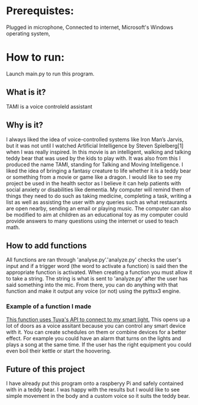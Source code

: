 # Prerequistes:

Plugged in microphone,
Connected to internet,
Microsoft's Windows operating system,

# How to run:
Launch main.py to run this program. 

## What is it?
TAMI is a voice controleld assistant

## Why is it?
I always liked the idea of voice-controlled systems like Iron Man’s Jarvis, but it was not until I watched Artificial Intelligence by Steven Spielberg[1]  when I was really inspired. In this movie is an intelligent, walking and talking teddy bear that was used by the kids to play with. It was also from this I produced the name TAMI, standing for Talking and Moving Intelligence. I liked the idea of bringing a fantasy creature to life whether it is a teddy bear or something from a movie or game like a dragon. 
I would like to see my project be used in the health sector as I believe it can help patients with social anxiety or disabilities like dementia. My computer will remind them of things they need to do such as taking medicine, completing a task, writing a list as well as assisting the user with any queries such as what restaurants are open nearby, sending an email or playing music. 
The computer can also be modified to aim at children as an educational toy as my computer could provide answers to many questions using the internet or used to teach math. 

## How to add functions
All functions are ran through 'analyse.py'.'analyze.py' checks the user's input and if a trigger word (the word to activate a function) is said then the appropriate function is activated. When creating a function you must allow it to take a string. The string is what is sent to  'analyze.py' after the user has said something into the mic. From there, you can do anything with that function and make it output any voice (or not) using the pyttsx3 engine.

### Example of a function I made
[This function uses Tuya's API to connect to my smart light.](https://www.youtube.com/shorts/Pj2tcwc5rWc) This opens up a lot of doors as a voice assitant because you can control any smart device with it. You can create schedules on them or combine devices for a better effect. For example you could have an alarm that turns on the lights and plays a song at the same time. If the user has the right equipment you could even boil their kettle or start the hoovering. 

## Future of this project
I have already put this program onto a raspberyy Pi and safely contained with in a teddy bear. I was happy with the results but I would like to see simple movement in the body and a custom voice so it suits the teddy bear.
